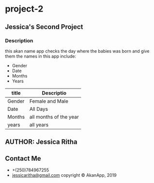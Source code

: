 # project-2
## Jessica's Second Project
### Description
this akan name app checks the day where the babies was born and give them the names
in this app include:
- Gender
- Date
- Months
- Years

|title         |Descriptio            |
|--------------|----------------------|
|Gender        |Female and Male       |
|Date          |All Days              |
|Months        |all months of the year|
|years         | all years            |

## AUTHOR: Jessica Ritha
## Contact Me 
- +(250)784967255
- jessicaritha@gmail.com 
copyright &copy; AkanApp,  2019

